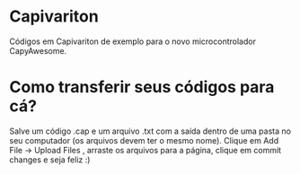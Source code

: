 # Capivariton
Códigos em Capivariton de exemplo para o novo microcontrolador CapyAwesome.

# Como transferir seus códigos para cá?
Salve um código .cap e um arquivo .txt com a saída dentro de uma pasta no seu computador (os arquivos devem ter o mesmo nome).
Clique em Add File -> Upload Files , arraste os arquivos para a página, clique em commit changes e seja feliz :)
